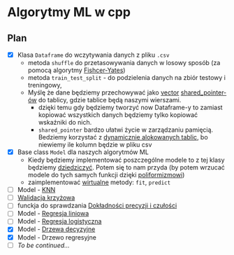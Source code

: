 # Algorytmy ML w cpp

## Plan
- [x] Klasa `Dataframe` do wczytywania danych z pliku `.csv` 
    - metoda `shuffle` do przetasowywania danych w losowy sposób (za pomocą algorytmy [Fishcer-Yates](https://en.wikipedia.org/wiki/Fisher%E2%80%93Yates_shuffle)) 
    - metoda `train_test_split` - do podzielenia danych na zbiór testowy i treningowy,
    - Myślę że dane będziemy przechowywać jako [vector](https://en.cppreference.com/w/cpp/container/vector) [shared_pointer-ów](https://www.youtube.com/watch?v=4bdp9aHzuQY) do tablicy, gdzie tablice będą naszymi wierszami.
      - dzięki temu gdy będziemy tworzyć now Dataframe-y to zamiast kopiować wszystkich danych będziemy tylko kopiować wskaźniki do nich.
      - `shared_pointer` bardzo ułatwi życie w zarządzaniu pamięcią. Bedziemy korzystać z [dynamicznie alokowanych tablic](https://mattomatti.com/pl/cp14), bo niewiemy ile kolumn będzie w pliku csv
- [x] Base class `Model` dla naszych algorytmów ML
  - Kiedy będziemy implementować poszczególne modele to z tej klasy będziemy [dziedziczyć](https://www.youtube.com/watch?v=ZesZXlBcROA).
    Potem się to nam przyda (by potem wrzucać modele do tych samych funkcji dzięki [poliformizmowi](https://www.youtube.com/watch?v=9hGPe6BnTY4))
  - zaimplementować [wirtualne](https://www.geeksforgeeks.org/virtual-function-cpp/) metody: `fit`, `predict`
- [ ] Model - [KNN](https://www.youtube.com/watch?v=HVXime0nQeI)
- [ ] [Walidacja krzyżowa](https://pl.wikipedia.org/wiki/Sprawdzian_krzy%C5%BCowy)
- [ ] funckja do sprawdzania [Dokładności precyzji i czułości](https://developers.google.com/machine-learning/crash-course/classification/accuracy-precision-recall?hl=pl)
- [ ] Model - [Regresja liniowa](https://www.youtube.com/watch?v=7ArmBVF2dCs)
- [ ] Model - [Regresja logistyczna](https://www.youtube.com/watch?v=yIYKR4sgzI8&list=PLblh5JKOoLUKxzEP5HA2d-Li7IJkHfXSe)
- [x] Model - [Drzewa decyzyjne](https://www.youtube.com/watch?v=_L39rN6gz7Y)
- [x] Model - Drzewo regresyjne 
- [ ] *To be continued...*